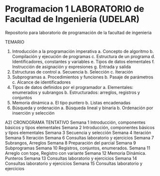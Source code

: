 # Programacion 1 LABORATORIO de Facultad de Ingeniería (UDELAR) 

Repositorio para laboratorio de programación de la facultad de ingenieria 

TEMARIO

1. Introducción a la programación imperativa
    a. Concepto de algoritmo
    b. Compilación y ejecución de programas
    c. Estructura de un programa
    d. Identificadores, constantes y variables
    e. Tipos de datos elementales
    f. Instrucción de asignación y expresiones
    g. Entrada y salida
2. Estructuras de control
    a. Secuencia
    b. Selección
    c. Iteración
3. Subprogramas
    a. Procedimientos y funciones
    b. Pasaje de parámetros
    c. Alcance de identificadores
4. Tipos de datos definidos por el programador
    a. Elementales: enumerados y subrangos
    b. Estructurados: arreglos, registros y conjuntos
5. Memoria dinámica
    a. El tipo puntero
    b. Listas encadenadas
6. Búsqueda y ordenación
    a. Búsqueda lineal y binaria
    b. Ordenación por inserción y selección

A2) CRONOGRAMA TENTATIVO
    Semana 1 Introducción, componentes básicos y tipos elementales
    Semana 2 Introducción, componentes básicos y tipos elementales
    Semana 3 Secuencia y selección
    Semana 4 Iteración
    Semana 5 Iteración
    Semana 6 Consultas laboratorio y ejercicios
    Semana 7 Subrangos, Arreglos
    Semana 8 Preparación del parcial
    Semana 9 Subprogramas
    Semana 10 Registros, conjuntos, enumerados.
    Semana 11 Arreglo con tope, Registro con variante
    Semana 12 Memoria Dinámica. Punteros
    Semana 13 Consultas laboratorio y ejercicios
    Semana 14 Consultas laboratorio y ejercicios
    Semana 15 Consultas laboratorio y ejercicios
